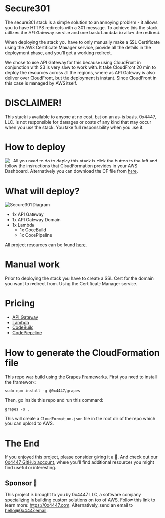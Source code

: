 # Secure301

The secure301 stack is a simple solution to an annoying problem - it allows you to have HTTPS redirects with a 301 message. To achieve this the stack utilizes the API Gateway service and one basic Lambda to allow the redirect. 

When deploying the stack you have to only manually make a SSL Certificate using the AWS Certificate Manager service, provide all the details in the deployment phase, and you'll get a working redirect. 

We chose to use API Gateway for this because using CloudFront in conjunction with S3 is very slow to work with. It take CloudFront 20 min to deploy the resources across all the regions, where as API Gateway is also deliver over CloudFront, but the deployment is instant. Since CloudFront in this case is managed by AWS itself.

# DISCLAIMER!

This stack is available to anyone at no cost, but on an as-is basis. 0x4447, LLC. is not responsible for damages or costs of any kind that may occur when you use the stack. You take full responsibility when you use it.

# How to deploy

<a target="_blank" href="https://console.aws.amazon.com/cloudformation/home#/stacks/new?stackName=zer0x4447-secure301&templateURL=https://s3.amazonaws.com/0x4447-drive-cloudformation/secure301.json">
<img align="left" style="float: left; margin: 0 10px 0 0;" src="https://s3.amazonaws.com/cloudformation-examples/cloudformation-launch-stack.png"></a>

All you need to do to deploy this stack is click the button to the left and follow the instructions that CloudFormation provides in your AWS Dashboard. Alternatively you can download the CF file from [here](https://s3.amazonaws.com/0x4447-drive-cloudformation/secure301.json).

# What will deploy?

![Secure301 Diagram](https://raw.githubusercontent.com/0x4447/0x4447-product-XXX/assets/diagram.png)

- 1x API Gateway
- 1x API Gateway Domain
- 1x Lambda
  - 1x CodeBuild
  - 1x CodePipeline

All project resources can be found [here](https://github.com/topics/0x4447-product-secure301).

# Manual work

Prior to deploying the stack you have to create a SSL Cert for the domain you want to redirect from. Using the Certificate Manager service. 

# Pricing

- [API Gateway](https://aws.amazon.com/api-gateway/pricing/)
- [Lambda](https://aws.amazon.com/lambda/pricing/)
- [CodeBuild](https://aws.amazon.com/codebuild/pricing/)
- [CodePiepeline](https://aws.amazon.com/codepipeline/pricing/)

# How to generate the CloudFormation file

This repo was build using the [Grapes Frameworks](https://www.npmjs.com/package/@0x4447/grapes). First you need to install the framework:

```
sudo npm install -g @0x4447/grapes
```

Then, go inside this repo and run this command:

```
grapes -s .
```

This will create a `CloudFormation.json` file in the root dir of the repo which you can upload to AWS.

# The End

If you enjoyed this project, please consider giving it a 🌟. And check out our [0x4447 GitHub account](https://github.com/0x4447), where you'll find additional resources you might find useful or interesting.

## Sponsor 🎊

This project is brought to you by 0x4447 LLC, a software company specializing in building custom solutions on top of AWS. Follow this link to learn more: https://0x4447.com. Alternatively, send an email to [hello@0x4447.email](mailto:hello@0x4447.email?Subject=Hello%20From%20Repo&Body=Hi%2C%0A%0AMy%20name%20is%20NAME%2C%20and%20I%27d%20like%20to%20get%20in%20touch%20with%20someone%20at%200x4447.%0A%0AI%27d%20like%20to%20discuss%20the%20following%20topics%3A%0A%0A-%20LIST_OF_TOPICS_TO_DISCUSS%0A%0ASome%20useful%20information%3A%0A%0A-%20My%20full%20name%20is%3A%20FIRST_NAME%20LAST_NAME%0A-%20My%20time%20zone%20is%3A%20TIME_ZONE%0A-%20My%20working%20hours%20are%20from%3A%20TIME%20till%20TIME%0A-%20My%20company%20name%20is%3A%20COMPANY%20NAME%0A-%20My%20company%20website%20is%3A%20https%3A%2F%2F%0A%0ABest%20regards.).